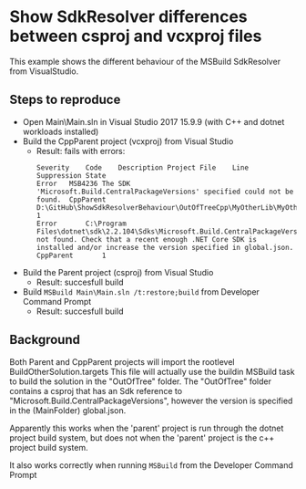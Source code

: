 # Show SdkResolver differences between csproj and vcxproj files
This example shows the different behaviour of the MSBuild SdkResolver from VisualStudio.

## Steps to reproduce
- Open Main\Main.sln in Visual Studio 2017 15.9.9 (with C++ and dotnet workloads installed)
- Build the CppParent project (vcxproj) from Visual Studio
  - Result: fails with errors:
    ```
    Severity	Code	Description	Project	File	Line	Suppression State
    Error	MSB4236	The SDK 'Microsoft.Build.CentralPackageVersions' specified could not be found.	CppParent	D:\GitHub\ShowSdkResolverBehaviour\OutOfTreeCpp\MyOtherLib\MyOtherLib.csproj	1	
    Error		C:\Program Files\dotnet\sdk\2.2.104\Sdks\Microsoft.Build.CentralPackageVersions\Sdk not found. Check that a recent enough .NET Core SDK is installed and/or increase the version specified in global.json.	CppParent		1	
    ```
- Build the Parent project (csproj) from Visual Studio
  - Result: succesfull build
- Build `MSBuild Main\Main.sln /t:restore;build` from Developer Command Prompt
  - Result: succesfull build

## Background
Both Parent and CppParent projects will import the rootlevel BuildOtherSolution.targets
This file will actually use the buildin MSBuild task to build the solution in the "OutOfTree" folder.
The "OutOfTree" folder contains a csproj that has an Sdk reference to "Microsoft.Build.CentralPackageVersions",
however the version is specified in the (MainFolder) global.json.

Apparently this works when the 'parent' project is run through the dotnet project build system,
but does not when the 'parent' project is the c++ project build system.

It also works correctly when running `MSBuild` from the Developer Command Prompt
